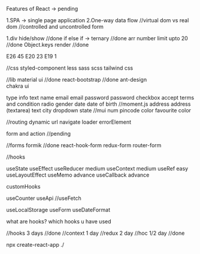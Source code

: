 Features of React -> pending

1.SPA -> single page application
2.One-way data flow
//virtual dom vs real dom
//controlled and uncontrolled form

1.div hide/show //done
if else if -> ternary //done
arr number limit upto 20 //done
Object.keys render //done

E26 45
E20 23
E19 1

//css
styled-component
less
sass
scss
tailwind css

//lib
material ui //done
react-bootstrap //done
ant-design  
chakra ui

type info
text name
email email
password password
checkbox accept terms and condition
radio gender
date date of birth //moment.js
address address (textarea)
text city
dropdown state //mui
num pincode
color favourite color

//routing
dynamic url
navigate
loader
errorElement

form and action //pending

//forms
formik //done
react-hook-form
redux-form
router-form

//hooks

useState
useEffect
useReducer medium
useContext medium
useRef easy
useLayoutEffect
useMemo advance
useCallback advance

customHooks

useCounter
useApi //useFetch

useLocalStorage
useForm
useDateFormat

what are hooks?
which hooks u have used

//hooks 3 days //done
//context 1 day
//redux 2 day
//hoc 1/2 day //done

npx create-react-app ./
